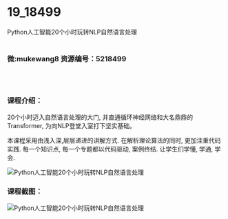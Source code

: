 # 19_18499
Python人工智能20个小时玩转NLP自然语言处理
<br/></br>
<h3>微:mukewang8 资源编号：5218499</h3>
<br/></br>
<h3>课程介绍：</h3>
<p>20个小时迈入自然语言处理的大门, 并直通循环神经网络和大名鼎鼎的Transformer, 为向<a title="查看与 NLP 相关的文章" target="_blank">NLP</a>登堂入室打下坚实基础。</p>
<p>本课程采用由浅入深,层层递进的讲解方式. 在解析理论算法的同时, 更加注重代码实践. 每一个知识点, 每一个专题都以代码驱动, 案例终结. 让学生们学懂, 学通, 学会.</p>
<p><img src="https://www.ko996.com/wp-content/uploads/img/2021/02/1-60-300x148.png" alt="Python人工智能20个小时玩转NLP自然语言处理"></p>
<div class="info-desc">
<h3>课程截图：</h3>
<p><img src="https://www.ko996.com/wp-content/uploads/img/2021/02/2-65-300x258.png" alt="Python人工智能20个小时玩转NLP自然语言处理"></p>


			
</div>
